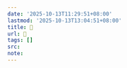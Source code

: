 ```yaml
---
date: '2025-10-13T11:29:51+08:00'
lastmod: '2025-10-13T13:04:51+08:00'
title: 󰣖
url: 󰣖
tags: []
src:
note:
---
```

